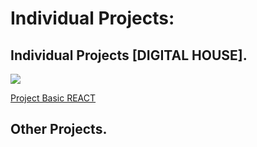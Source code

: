 # Individual Projects:


## Individual Projects [DIGITAL HOUSE].
<img align="center" src= "https://i.postimg.cc/Dfdk3zXc/dhhouse.png)](https://postimg.cc/MXTryqtc"></img>

[Project Basic REACT](https://github.com/fedeangeles23/Project-Basic-REACT.git)

## Other Projects.
